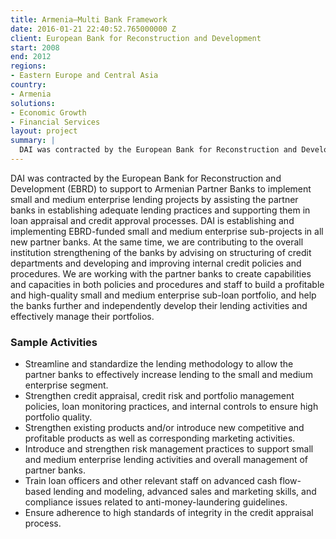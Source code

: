```yaml
---
title: Armenia—Multi Bank Framework
date: 2016-01-21 22:40:52.765000000 Z
client: European Bank for Reconstruction and Development
start: 2008
end: 2012
regions:
- Eastern Europe and Central Asia
country:
- Armenia
solutions:
- Economic Growth
- Financial Services
layout: project
summary: |
  DAI was contracted by the European Bank for Reconstruction and Development (EBRD) to support to Armenian Partner Banks to implement small and medium enterprise lending projects by assisting the partner banks in establishing adequate lending practices and supporting them in loan appraisal and credit approval processes.
---
```


DAI was contracted by the European Bank for Reconstruction and Development (EBRD) to support to Armenian Partner Banks to implement small and medium enterprise lending projects by assisting the partner banks in establishing adequate lending practices and supporting them in loan appraisal and credit approval processes. DAI is establishing and implementing EBRD-funded small and medium enterprise sub-projects in all new partner banks. At the same time, we are contributing to the overall institution strengthening of the banks by advising on structuring of credit departments and developing and improving internal credit policies and procedures. We are working with the partner banks to create capabilities and capacities in both policies and procedures and staff to build a profitable and high-quality small and medium enterprise sub-loan portfolio, and help the banks further and independently develop their lending activities and effectively manage their portfolios.

###  Sample Activities

* Streamline and standardize the lending methodology to allow the partner banks to effectively increase lending to the small and medium enterprise segment.
* Strengthen credit appraisal, credit risk and portfolio management policies, loan monitoring practices, and internal controls to ensure high portfolio quality.
* Strengthen existing products and/or introduce new competitive and profitable products as well as corresponding marketing activities.
* Introduce and strengthen risk management practices to support small and medium enterprise lending activities and overall management of partner banks.
* Train loan officers and other relevant staff on advanced cash flow-based lending and modeling, advanced sales and marketing skills, and compliance issues related to anti-money-laundering guidelines.
* Ensure adherence to high standards of integrity in the credit appraisal process.
